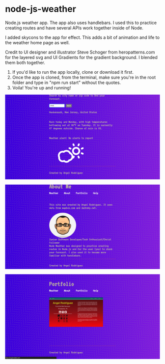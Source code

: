 # node-js-weather
Node.js weather app.
The app also uses handlebars. I used this to practice creating routes and have several APIs work together inside of Node. 

I added skycons to the app for effect. This adds a bit of animation and life to the weather home page as well. 

Credit to UI designer and illustrator Steve Schoger from heropatterns.com for the layered svg and UI Gradients for the gradient background. I blended them both together.

1. If you'd like to run the app locally, clone or download it first. 
2. Once the app is cloned, from the terminal, make sure you're in the root folder and type in "npm run start" without the quotes.
3. Voila! You're up and running!

![Settings Window](./public/img/weather-page.png)

![Settings Window](./public/img/about-page.png)

![Settings Window](./public/img/portfolio-page.png)
